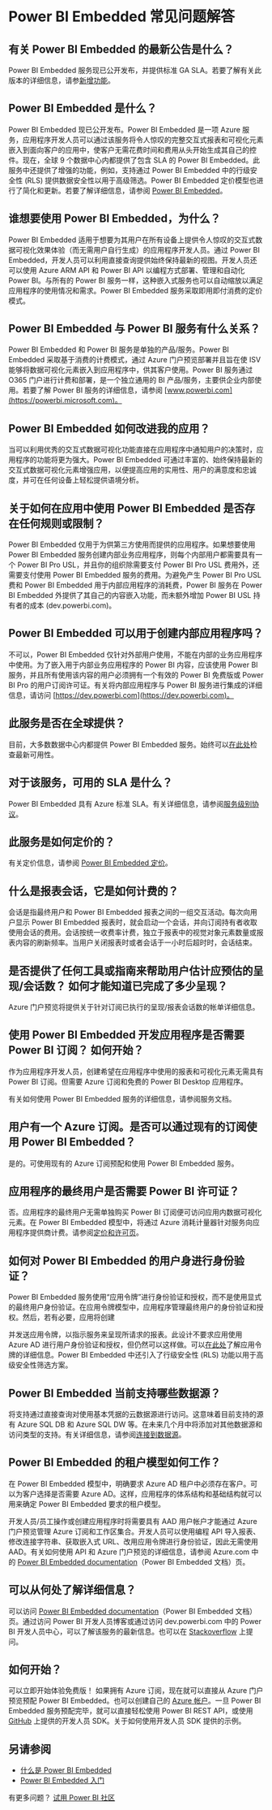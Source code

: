 <properties
    pageTitle="常见问题"
    description="Power BI Embedded 常见问题解答"
    services="power-bi-embedded"
    documentationcenter=""
    author="guyinacube"
    manager="erikre"
    editor=""
    tags="" />
<tags
    ms.assetid="1475ed4f-fc84-4865-b243-e8a47d8bda59"
    ms.service="power-bi-embedded"
    ms.devlang="NA"
    ms.topic="article"
    ms.tgt_pltfrm="NA"
    ms.workload="powerbi"
    ms.date="01/06/2017"
    wacn.date="02/22/2017"
    ms.author="asaxton" />  


# Power BI Embedded 常见问题解答
## 有关 Power BI Embedded 的最新公告是什么？
Power BI Embedded 服务现已公开发布，并提供标准 GA SLA。若要了解有关此版本的详细信息，请参[新增功能](/documentation/articles/power-bi-embedded-whats-new/)。

## Power BI Embedded 是什么？
Power BI Embedded 现已公开发布。Power BI Embedded 是一项 Azure 服务，应用程序开发人员可以通过该服务将令人惊叹的完整交互式报表和可视化元素嵌入到面向客户的应用中，使客户无需花费时间和费用从头开始生成其自己的控件。现在，全球 9 个数据中心内都提供了包含 SLA 的 Power BI Embedded。此服务中还提供了增强的功能，例如，支持通过 Power BI Embedded 中的行级安全性 (RLS) 提供数据安全性以用于高级筛选。Power BI Embedded 定价模型也进行了简化和更新。若要了解详细信息，请参阅 [Power BI Embedded](/home/features/power-bi-embedded/)。

## 谁想要使用 Power BI Embedded，为什么？
Power BI Embedded 适用于想要为其用户在所有设备上提供令人惊叹的交互式数据可视化效果体验（而无需用户自行生成）的应用程序开发人员。通过 Power BI Embedded，开发人员可以利用直接查询提供始终保持最新的视图。开发人员还可以使用 Azure ARM API 和 Power BI API 以编程方式部署、管理和自动化 Power BI。与所有的 Power BI 服务一样，这种嵌入式服务也可以自动缩放以满足应用程序的使用情况和需求。Power BI Embedded 服务采取即用即付消费的定价模式。

## Power BI Embedded 与 Power BI 服务有什么关系？
Power BI Embedded 和 Power BI 服务是单独的产品/服务。Power BI Embedded 采取基于消费的计费模式，通过 Azure 门户预览部署并且旨在使 ISV 能够将数据可视化元素嵌入到应用程序中，供其客户使用。Power BI 服务通过 O365 门户进行计费和部署，是一个独立通用的 BI 产品/服务，主要供企业内部使用。若要了解 Power BI 服务的详细信息，请参阅 [www.powerbi.com](https://powerbi.microsoft.com)。

## Power BI Embedded 如何改进我的应用？
当可以利用优秀的交互式数据可视化功能直接在应用程序中通知用户的决策时，应用程序的功能将更为强大。Power BI Embedded 可通过丰富的、始终保持最新的交互式数据可视化元素增强应用，以便提高应用的实用性、用户的满意度和忠诚度，并可在任何设备上轻松提供语境分析。

## 关于如何在应用中使用 Power BI Embedded 是否存在任何规则或限制？
Power BI Embedded 仅用于为供第三方使用而提供的应用程序。如果想要使用 Power BI Embedded 服务创建内部业务应用程序，则每个内部用户都需要具有一个 Power BI Pro USL，并且你的组织除需要支付 Power BI Pro USL 费用外，还需要支付使用 Power BI Embedded 服务的费用。为避免产生 Power BI Pro USL 费和 Power BI Embedded 用于内部应用程序的消耗费，Power BI 服务在 Power BI Embedded 外提供了其自己的内容嵌入功能，而未额外增加 Power BI USL 持有者的成本 (dev.powerbi.com)。

## Power BI Embedded 可以用于创建内部应用程序吗？
不可以，Power BI Embedded 仅针对外部用户使用，不能在内部的业务应用程序中使用。为了嵌入用于内部业务应用程序的 Power BI 内容，应该使用 Power BI 服务，并且所有使用该内容的用户必须拥有一个有效的 Power BI 免费版或 Power BI Pro 的用户订阅许可证。有关将内部应用程序与 Power BI 服务进行集成的详细信息，请访问 [https://dev.powerbi.com](https://dev.powerbi.com)。

## 此服务是否在全球提供？
目前，大多数数据中心内都提供 Power BI Embedded 服务。始终可以[在此处](https://azure.microsoft.com/status/)检查最新可用性。

## 对于该服务，可用的 SLA 是什么？
Power BI Embedded 具有 Azure 标准 SLA。有关详细信息，请参阅[服务级别协议](/support/legal/sla/)。

## 此服务是如何定价的？
有关定价信息，请参阅 [Power BI Embedded 定价](/pricing/details/power-bi-embedded/)。

## 什么是报表会话，它是如何计费的？
会话是指最终用户和 Power BI Embedded 报表之间的一组交互活动。每次向用户显示 Power BI Embedded 报表时，就会启动一个会话，并向订阅持有者收取使用会话的费用。会话按统一收费率计费，独立于报表中的视觉对象元素数量或报表内容的刷新频率。当用户关闭报表时或者会话于一小时后超时时，会话结束。

## 是否提供了任何工具或指南来帮助用户估计应预估的呈现/会话数？ 如何才能知道已完成了多少呈现？
Azure 门户预览将提供关于针对订阅已执行的呈现/报表会话数的帐单详细信息。

## 使用 Power BI Embedded 开发应用程序是否需要 Power BI 订阅？ 如何开始？
作为应用程序开发人员，创建希望在应用程序中使用的报表和可视化元素无需具有 Power BI 订阅。但需要 Azure 订阅和免费的 Power BI Desktop 应用程序。

有关如何使用 Power BI Embedded 服务的详细信息，请参阅服务文档。

## 用户有一个 Azure 订阅。是否可以通过现有的订阅使用 Power BI Embedded？
是的。可使用现有的 Azure 订阅预配和使用 Power BI Embedded 服务。

## 应用程序的最终用户是否需要 Power BI 许可证？
否。应用程序的最终用户无需单独购买 Power BI 订阅便可访问应用内数据可视化元素。在 Power BI Embedded 模型中，将通过 Azure 消耗计量器针对服务向应用程序提供商计费。请参阅[定价和许可页](/pricing/details/power-bi-embedded/)。

## 如何对 Power BI Embedded 的用户身进行身份验证？
Power BI Embedded 服务使用“应用令牌”进行身份验证和授权，而不是使用显式的最终用户身份验证。在应用令牌模型中，应用程序管理最终用户的身份验证和授权。然后，若有必要，应用将创建

并发送应用令牌，以指示服务来呈现所请求的报表。此设计不要求应用使用 Azure AD 进行用户身份验证和授权，但仍然可以这样做。可以[在此处](/documentation/articles/power-bi-embedded-app-token-flow/)了解应用令牌的详细信息。Power BI Embedded 中还引入了行级安全性 (RLS) 功能以用于高级安全性筛选方案。

## Power BI Embedded 当前支持哪些数据源？
将支持通过直接查询对使用基本凭据的云数据源进行访问。这意味着目前支持的源有 Azure SQL DB 和 Azure SQL DW 等。在未来几个月中将添加对其他数据源和访问类型的支持。有关详细信息，请参阅[连接到数据源](/documentation/articles/power-bi-embedded-connect-datasource/)。

## Power BI Embedded 的租户模型如何工作？
在 Power BI Embedded 模型中，明确要求 Azure AD 租户中必须存在客户。可以为客户选择是否需要 Azure AD。这样，应用程序的体系结构和基础结构就可以用来确定 Power BI Embedded 要求的租户模型。

开发人员/员工操作或创建应用程序时将需要具有 AAD 用户帐户才能通过 Azure 门户预览管理 Azure 订阅和工作区集合。开发人员可以使用编程 API 导入报表、修改连接字符串、获取嵌入式 URL、改用应用令牌进行身份验证，因此无需使用 AAD。有关如何使用 API 和 Azure 门户预览的详细信息，请参阅 Azure.com 中的 [Power BI Embedded documentation](/documentation/services/power-bi-embedded/)（Power BI Embedded 文档）页。

## 可以从何处了解详细信息？
可以访问 [Power BI Embedded documentation](http://go.microsoft.com/fwlink/?LinkId=760526)（Power BI Embedded 文档）页。通过访问 Power BI 开发人员博客或通过访问 dev.powerbi.com 中的 Power BI 开发人员中心，可以了解该服务的最新信息。也可以在 [Stackoverflow](http://stackoverflow.com/questions/tagged/powerbi) 上提问。

## 如何开始？
可以立即开始体验免费版！ 如果拥有 Azure 订阅，现在就可以直接从 Azure 门户预览预配 Power BI Embedded。也可以创建自己的 [Azure 帐户](/pricing/1rmb-trial/)。一旦 Power BI Embedded 服务预配完毕，就可以直接轻松使用 Power BI REST API，或使用 [GitHub](https://www.nuget.org/profiles/powerbi) 上提供的开发人员 SDK。关于如何使用开发人员 SDK 提供的示例。

## 另请参阅
- [什么是 Power BI Embedded](/documentation/articles/power-bi-embedded-what-is-power-bi-embedded/)
- [Power BI Embedded 入门](/documentation/articles/power-bi-embedded-get-started/)

有更多问题？ [试用 Power BI 社区](http://community.powerbi.com/)

<!---HONumber=Mooncake_0213_2017-->
<!--Update_Description: wording update-->